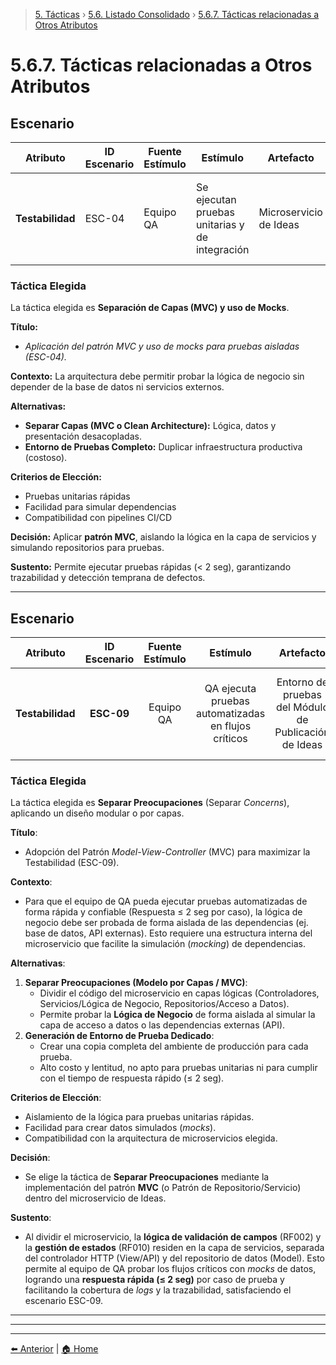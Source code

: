 > [5. Tácticas](../../5.md) › [5.6. Listado Consolidado](../5.6.md) › [5.6.7. Tácticas relacionadas a Otros Atributos](5.6.7.md)

# 5.6.7. Tácticas relacionadas a Otros Atributos

## Escenario
| **Atributo** | **ID Escenario** | **Fuente Estímulo** | **Estímulo** | **Artefacto** | **Entorno** | **Respuesta** | **Medida de Respuesta** | **Comentario** |
|---------------|------------------|----------------------|---------------|----------------|--------------|----------------|--------------------------|----------------|
| **Testabilidad** | ESC-04 | Equipo QA | Se ejecutan pruebas unitarias y de integración | Microservicio de Ideas | Entorno de pruebas | Sistema permite aislar dependencias y simular datos | Ejecución ≤ 2 seg por test, 100% cobertura de lógica crítica | Facilita CI/CD y control de calidad continuo |

### **Táctica Elegida**
La táctica elegida es **Separación de Capas (MVC) y uso de Mocks**.

**Título:**
- *Aplicación del patrón MVC y uso de mocks para pruebas aisladas (ESC-04).*

**Contexto:**
La arquitectura debe permitir probar la lógica de negocio sin depender de la base de datos ni servicios externos.

**Alternativas:**
- **Separar Capas (MVC o Clean Architecture):** Lógica, datos y presentación desacopladas.  
- **Entorno de Pruebas Completo:** Duplicar infraestructura productiva (costoso).

**Criterios de Elección:**
- Pruebas unitarias rápidas  
- Facilidad para simular dependencias  
- Compatibilidad con pipelines CI/CD  

**Decisión:**
Aplicar **patrón MVC**, aislando la lógica en la capa de servicios y simulando repositorios para pruebas.

**Sustento:**
Permite ejecutar pruebas rápidas (< 2 seg), garantizando trazabilidad y detección temprana de defectos.

---
## Escenario
| Atributo | ID Escenario | Fuente Estímulo | Estímulo | Artefacto | Entorno | Respuesta | Medida de Respuesta | Comentario |
| :---: | :---: | :---: | :---: | :---: | :---: | :---: | :---: | :---: |
| **Testabilidad** | **ESC-09** | Equipo QA | QA ejecuta pruebas automatizadas en flujos críticos | Entorno de pruebas del Módulo de Publicación de Ideas | Ejecución en ambiente de staging | Soporta datos simulados, logs completos y trazabilidad | Respuesta ≤ 2 seg por caso, 100% cobertura de logs | Detecta defectos temprano y asegura calidad continua |

### Táctica Elegida
La táctica elegida es **Separar Preocupaciones** (Separar *Concerns*), aplicando un diseño modular o por capas.

**Título**:
- Adopción del Patrón *Model-View-Controller* (MVC) para maximizar la Testabilidad (ESC-09).

**Contexto**:
- Para que el equipo de QA pueda ejecutar pruebas automatizadas de forma rápida y confiable (Respuesta ≤ 2 seg por caso), la lógica de negocio debe ser probada de forma aislada de las dependencias (ej. base de datos, API externas). Esto requiere una estructura interna del microservicio que facilite la simulación (*mocking*) de dependencias.

**Alternativas**:
1. **Separar Preocupaciones (Modelo por Capas / MVC)**:
    - Dividir el código del microservicio en capas lógicas (Controladores, Servicios/Lógica de Negocio, Repositorios/Acceso a Datos).
    - Permite probar la **Lógica de Negocio** de forma aislada al simular la capa de acceso a datos o las dependencias externas (API).
2. **Generación de Entorno de Prueba Dedicado**:
    - Crear una copia completa del ambiente de producción para cada prueba.
    - Alto costo y lentitud, no apto para pruebas unitarias ni para cumplir con el tiempo de respuesta rápido (≤ 2 seg).

**Criterios de Elección**:
- Aislamiento de la lógica para pruebas unitarias rápidas.
- Facilidad para crear datos simulados (*mocks*).
- Compatibilidad con la arquitectura de microservicios elegida.

**Decisión**:
- Se elige la táctica de **Separar Preocupaciones** mediante la implementación del patrón **MVC** (o Patrón de Repositorio/Servicio) dentro del microservicio de Ideas.

**Sustento**:
- Al dividir el microservicio, la **lógica de validación de campos** (RF002) y la **gestión de estados** (RF010) residen en la capa de servicios, separada del controlador HTTP (View/API) y del repositorio de datos (Model). Esto permite al equipo de QA probar los flujos críticos con *mocks* de datos, logrando una **respuesta rápida (≤ 2 seg)** por caso de prueba y facilitando la cobertura de *logs* y la trazabilidad, satisfaciendo el escenario ESC-09.

---
---
---

[⬅️ Anterior](../5.6.6/5.6.6.md) | [🏠 Home](../../../README.md)
